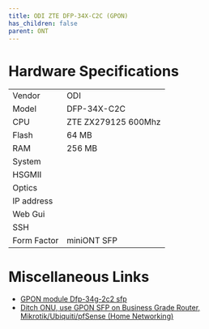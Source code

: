 ```yaml
---
title: ODI ZTE DFP-34X-C2C (GPON)
has_children: false
parent: ONT
---
```


# Hardware Specifications

|             |                                   |
| ----------- | --------------------------------- |
| Vendor      | ODI                               |
| Model       | DFP-34X-C2C                       |
| CPU         | ZTE ZX279125 600Mhz               |
| Flash       | 64 MB                             |
| RAM         | 256 MB                            |
| System      |                                   |
| HSGMII      |                                   |
| Optics      |                                   |
| IP address  |                                   |
| Web Gui     |                                   |
| SSH         |                                   |
| Form Factor | miniONT SFP                       |


# Miscellaneous Links

- [GPON module Dfp-34g-2c2 sfp](https://forum.openwrt.org/t/gpon-module-dfp-34g-2c2-sfp/51641)
- [Ditch ONU, use GPON SFP on Business Grade Router, Mikrotik/Ubiquiti/pfSense (Home Networking)](https://forum.lowyat.net/topic/4925452)
